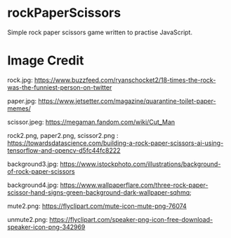 # rockPaperScissors
Simple rock paper scissors game written to practise JavaScript.

# Image Credit
rock.jpg: https://www.buzzfeed.com/ryanschocket2/18-times-the-rock-was-the-funniest-person-on-twitter  

paper.jpg: https://www.jetsetter.com/magazine/quarantine-toilet-paper-memes/  

scissor.jpeg: https://megaman.fandom.com/wiki/Cut_Man  

rock2.png, paper2.png, scissor2.png : https://towardsdatascience.com/building-a-rock-paper-scissors-ai-using-tensorflow-and-opencv-d5fc44fc8222  

background3.jpg: https://www.istockphoto.com/illustrations/background-of-rock-paper-scissors  

background4.jpg: https://www.wallpaperflare.com/three-rock-paper-scissor-hand-signs-green-background-dark-wallpaper-sqhmq;  

mute2.png: https://flyclipart.com/mute-icon-mute-png-76074  

unmute2.png: https://flyclipart.com/speaker-png-icon-free-download-speaker-icon-png-342969  